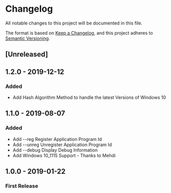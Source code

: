 # Changelog
All notable changes to this project will be documented in this file.

The format is based on [Keep a Changelog](https://keepachangelog.com/en/1.0.0/),
and this project adheres to [Semantic Versioning](https://semver.org/spec/v2.0.0.html).

## [Unreleased]

## 1.2.0 - 2019-12-12

### Added
- Add Hash Algorithm Method to handle  the latest Versions of Windows 10


## 1.1.0 - 2019-08-07

### Added
- Add --reg Register Application Program Id
- Add --unreg Unregister Application Program Id
- Add --debug Display Debug Information
- Add Windows 10_1115 Support - Thanks to Mehdi


## 1.0.0 - 2019-01-22
### First Release
